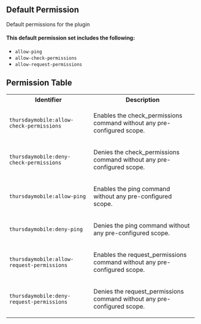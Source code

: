 ## Default Permission

Default permissions for the plugin

#### This default permission set includes the following:

- `allow-ping`
- `allow-check-permissions`
- `allow-request-permissions`

## Permission Table

<table>
<tr>
<th>Identifier</th>
<th>Description</th>
</tr>


<tr>
<td>

`thursdaymobile:allow-check-permissions`

</td>
<td>

Enables the check_permissions command without any pre-configured scope.

</td>
</tr>

<tr>
<td>

`thursdaymobile:deny-check-permissions`

</td>
<td>

Denies the check_permissions command without any pre-configured scope.

</td>
</tr>

<tr>
<td>

`thursdaymobile:allow-ping`

</td>
<td>

Enables the ping command without any pre-configured scope.

</td>
</tr>

<tr>
<td>

`thursdaymobile:deny-ping`

</td>
<td>

Denies the ping command without any pre-configured scope.

</td>
</tr>

<tr>
<td>

`thursdaymobile:allow-request-permissions`

</td>
<td>

Enables the request_permissions command without any pre-configured scope.

</td>
</tr>

<tr>
<td>

`thursdaymobile:deny-request-permissions`

</td>
<td>

Denies the request_permissions command without any pre-configured scope.

</td>
</tr>
</table>
